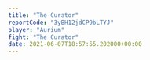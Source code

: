 ```yaml
---
title: "The Curator"
reportCode: "3yBH12jdCP9bLTYJ"
player: "Aurium"
fight: "The Curator"
date: 2021-06-07T18:57:55.202000+00:00
---
```

